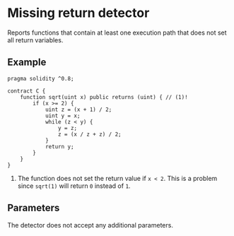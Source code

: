 # Missing return detector

Reports functions that contain at least one execution path that does not set all return variables.

## Example

```solidity hl_lines="4" linenums="1"
pragma solidity ^0.8;

contract C {
    function sqrt(uint x) public returns (uint) { // (1)!
        if (x >= 2) {
            uint z = (x + 1) / 2;
            uint y = x;
            while (z < y) {
                y = z;
                z = (x / z + z) / 2;
            }
            return y;
        }
    }
}
```

1. The function does not set the return value if `x < 2`. This is a problem since `sqrt(1)` will return `0` instead of `1`.

## Parameters

The detector does not accept any additional parameters.
